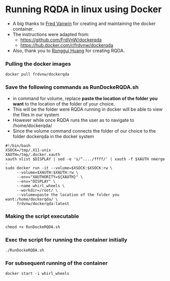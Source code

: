 # Running RQDA in linux using Docker

- A big thanks to [Fred Vanwin](https://github.com/FrdVnW/dockerqda) for creating and maintaining the docker container.
- The instructions were adapted from:
    - https://github.com/FrdVnW/dockerqda
    - https://hub.docker.com/r/frdvnw/dockerqda
- Also, thank you to [Ronggui Huang](https://github.com/Ronggui) for creating RQDA.


### Pulling the docker images
```
docker pull frdvnw/dockerqda
```

### Save the following commands as RunDockeRQDA.sh

- in command for volume, replace **paste the location of the folder you want** to the location of the folder of your choice.
- This will be the folder were RQDA running in docker will be able to view the files in our system
- However while once RQDA runs the user as to navigate to /home/dockerqda/
- Since the volume command connects the folder of our choice to the folder dockerqda in the docker system

```
#!/bin/bash
XSOCK=/tmp/.X11-unix
XAUTH=/tmp/.docker.xauth
xauth nlist $DISPLAY | sed -e 's/^..../ffff/' | xauth -f $XAUTH nmerge -
sudo docker run -it --volume=$XSOCK:$XSOCK:rw \
     --volume=$XAUTH:$XAUTH:rw \
     --env="XAUTHORITY=${XAUTH}" \
     --env="DISPLAY" \
     --name whirl_wheels \
     --workdir=/root/ \
     --volume=paste the location of the folder you want:/home/dockerqda/ \
     frdvnw/dockerqda:latest
```

### Making the script executable
```
chmod +x RunDockeRQDA.sh
```

### Exec the script for running the container initially 

```
./RunDockeRQDA.sh
```
### For subsequent running of the container
```
docker start -i whirl_wheels
```
